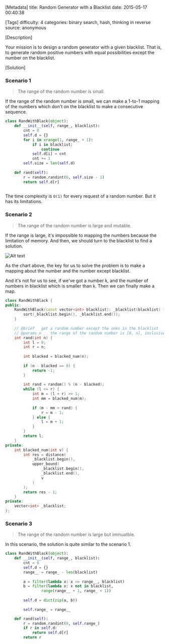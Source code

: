 [Metadata]
title: Random Generator with a Blacklist
date: 2015-05-17 00:40:38 

[Tags]
difficulty: 4
categories: binary search, hash, thinking in reverse
source: anonymous

[Description]

Your mission is to design a random generator with a given blacklist. That is, to generate random positive numbers with equal possibilities except the number on the blacklist.

[Solution]

### Scenario 1

> The range of the random number is small.

If the range of the random number is small, we can make a 1-to-1 mapping of the numbers which don't on the blacklist to make a consecutive sequence.

```python
class RandWithBlack(object):
    def __init__(self, range_, blacklist):
        cnt = 0
        self.d = {}
        for i in xrange(1, range_ + 1):
            if i in blacklist:
                continue
            self.d[i] = cnt
            cnt += 1
        self.size = len(self.d)
    
    def rand(self):
        r = random.randint(0, self.size - 1)
        return self.d[r]
    
```

The time complexity is `O(1)` for every request of a random number. But it has its limitations.

### Scenario 2

> The range of the random number is large and mutable.

If the range is large, it's impossible to mapping the numbers because the limitation of memory. And then, we should turn to the blacklist to find a solution.

![Alt text](http://wizmann-pic.qiniudn.com/5eef334236bd334e9317923839d115f4)

As the chart above, the key for us to solve the problem is to make a mapping about the number and the number except blacklist.

And it's not for us to see, if we've got a number k, and the number of numbers in blacklist which is smaller than k. Then we can finally make a map.

```cpp
class RandWithBlack {
public:
    RandWithBlack(const vector<int> blacklist): _blacklist(blacklist) {
        sort(_blacklist.begin(), _blacklist.end());
    }
    
    // @brief   get a random number except the ones in the blacklist
    // @params n    the range of the random number is [0, n], inclusively
    int rand(int n) {
        int l = 0;
        int r = n;
        
        int blacked = blacked_num(n);
        
        if (n - blacked == 0) {
            return -1;
        }
        
        int rand = random() % (n - blacked);
        while (l <= r) {
            int m = (l + r) >> 1;
            int mm = blacked_num(m);
            
            if (m - mm > rand) {
                r = m - 1;
            } else {
                l = m + 1;
            }
        }
        return l;
    }
private:
    int blacked_num(int v) {
        int res = distance(
            _blacklist.begin(),
            upper_bound(
                _blacklist.begin(),
                _blacklist.end(),
                v
            )
        );
        return res - 1;
    }
private:
    vector<int> _blacklist;
};
```

### Scenario 3

> The range of the random number is large but immuatble.

In this scenario, the solution is quite similar to the scenario 1. 

```python
class RandWithBlack(object):
    def __init__(self, range_, blacklist):
        cnt = 0
        self.d = {}
        range__ = range_ - len(blacklist)
        
        a = filter(lambda x: x <= range__, blacklist)
        b = filter(lambda x: x not in blacklist, 
                range(range__ + 1, range_ + 1))
            
        self.d = dict(zip(a, b))
        
        self.range_ = range__

    def rand(self):
        r = random.randint(0, self.range_)
        if r in self.d:
            return self.d[r]
        return r
```
